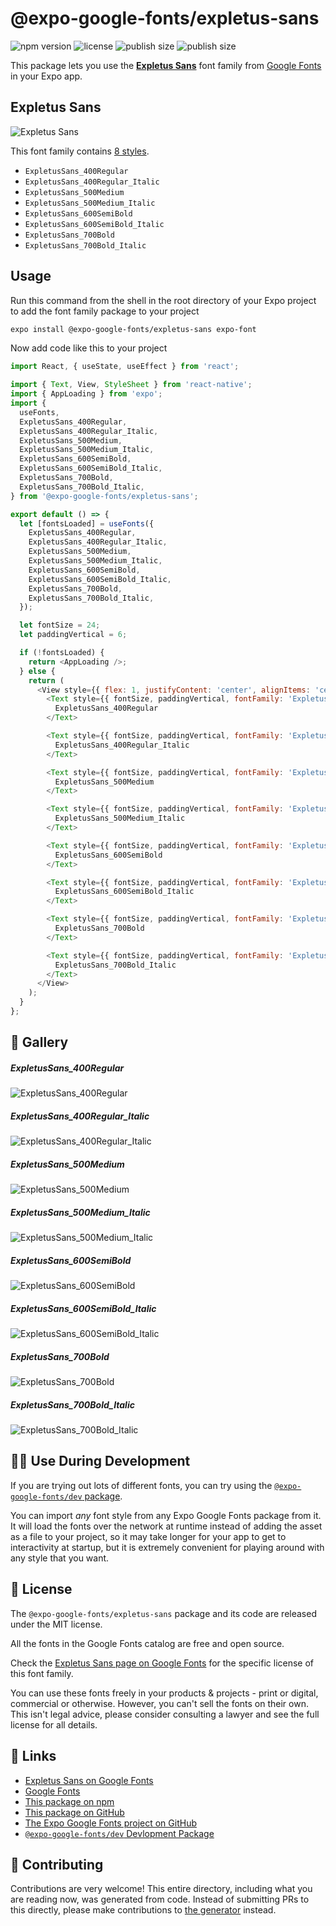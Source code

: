 # @expo-google-fonts/expletus-sans

![npm version](https://flat.badgen.net/npm/v/@expo-google-fonts/expletus-sans)
![license](https://flat.badgen.net/github/license/expo/google-fonts)
![publish size](https://flat.badgen.net/packagephobia/install/@expo-google-fonts/expletus-sans)
![publish size](https://flat.badgen.net/packagephobia/publish/@expo-google-fonts/expletus-sans)

This package lets you use the [**Expletus Sans**](https://fonts.google.com/specimen/Expletus+Sans) font family from [Google Fonts](https://fonts.google.com/) in your Expo app.

## Expletus Sans

![Expletus Sans](./font-family.png)

This font family contains [8 styles](#-gallery).

- `ExpletusSans_400Regular`
- `ExpletusSans_400Regular_Italic`
- `ExpletusSans_500Medium`
- `ExpletusSans_500Medium_Italic`
- `ExpletusSans_600SemiBold`
- `ExpletusSans_600SemiBold_Italic`
- `ExpletusSans_700Bold`
- `ExpletusSans_700Bold_Italic`

## Usage

Run this command from the shell in the root directory of your Expo project to add the font family package to your project
```sh
expo install @expo-google-fonts/expletus-sans expo-font
```

Now add code like this to your project
```js
import React, { useState, useEffect } from 'react';

import { Text, View, StyleSheet } from 'react-native';
import { AppLoading } from 'expo';
import {
  useFonts,
  ExpletusSans_400Regular,
  ExpletusSans_400Regular_Italic,
  ExpletusSans_500Medium,
  ExpletusSans_500Medium_Italic,
  ExpletusSans_600SemiBold,
  ExpletusSans_600SemiBold_Italic,
  ExpletusSans_700Bold,
  ExpletusSans_700Bold_Italic,
} from '@expo-google-fonts/expletus-sans';

export default () => {
  let [fontsLoaded] = useFonts({
    ExpletusSans_400Regular,
    ExpletusSans_400Regular_Italic,
    ExpletusSans_500Medium,
    ExpletusSans_500Medium_Italic,
    ExpletusSans_600SemiBold,
    ExpletusSans_600SemiBold_Italic,
    ExpletusSans_700Bold,
    ExpletusSans_700Bold_Italic,
  });

  let fontSize = 24;
  let paddingVertical = 6;

  if (!fontsLoaded) {
    return <AppLoading />;
  } else {
    return (
      <View style={{ flex: 1, justifyContent: 'center', alignItems: 'center' }}>
        <Text style={{ fontSize, paddingVertical, fontFamily: 'ExpletusSans_400Regular' }}>
          ExpletusSans_400Regular
        </Text>

        <Text style={{ fontSize, paddingVertical, fontFamily: 'ExpletusSans_400Regular_Italic' }}>
          ExpletusSans_400Regular_Italic
        </Text>

        <Text style={{ fontSize, paddingVertical, fontFamily: 'ExpletusSans_500Medium' }}>
          ExpletusSans_500Medium
        </Text>

        <Text style={{ fontSize, paddingVertical, fontFamily: 'ExpletusSans_500Medium_Italic' }}>
          ExpletusSans_500Medium_Italic
        </Text>

        <Text style={{ fontSize, paddingVertical, fontFamily: 'ExpletusSans_600SemiBold' }}>
          ExpletusSans_600SemiBold
        </Text>

        <Text style={{ fontSize, paddingVertical, fontFamily: 'ExpletusSans_600SemiBold_Italic' }}>
          ExpletusSans_600SemiBold_Italic
        </Text>

        <Text style={{ fontSize, paddingVertical, fontFamily: 'ExpletusSans_700Bold' }}>
          ExpletusSans_700Bold
        </Text>

        <Text style={{ fontSize, paddingVertical, fontFamily: 'ExpletusSans_700Bold_Italic' }}>
          ExpletusSans_700Bold_Italic
        </Text>
      </View>
    );
  }
};

```

## 🔡 Gallery

##### ExpletusSans_400Regular
![ExpletusSans_400Regular](./ExpletusSans_400Regular.ttf.png)

##### ExpletusSans_400Regular_Italic
![ExpletusSans_400Regular_Italic](./ExpletusSans_400Regular_Italic.ttf.png)

##### ExpletusSans_500Medium
![ExpletusSans_500Medium](./ExpletusSans_500Medium.ttf.png)

##### ExpletusSans_500Medium_Italic
![ExpletusSans_500Medium_Italic](./ExpletusSans_500Medium_Italic.ttf.png)

##### ExpletusSans_600SemiBold
![ExpletusSans_600SemiBold](./ExpletusSans_600SemiBold.ttf.png)

##### ExpletusSans_600SemiBold_Italic
![ExpletusSans_600SemiBold_Italic](./ExpletusSans_600SemiBold_Italic.ttf.png)

##### ExpletusSans_700Bold
![ExpletusSans_700Bold](./ExpletusSans_700Bold.ttf.png)

##### ExpletusSans_700Bold_Italic
![ExpletusSans_700Bold_Italic](./ExpletusSans_700Bold_Italic.ttf.png)


## 👩‍💻 Use During Development

If you are trying out lots of different fonts, you can try using the [`@expo-google-fonts/dev` package](https://github.com/expo/google-fonts/tree/master/font-packages/dev#readme).

You can import *any* font style from any Expo Google Fonts package from it. It will load the fonts
over the network at runtime instead of adding the asset as a file to your project, so it may take longer
for your app to get to interactivity at startup, but it is extremely convenient
for playing around with any style that you want.

## 📖 License

The `@expo-google-fonts/expletus-sans` package and its code are released under the MIT license.

All the fonts in the Google Fonts catalog are free and open source.

Check the [Expletus Sans page on Google Fonts](https://fonts.google.com/specimen/Expletus+Sans) for the specific license of this font family.

You can use these fonts freely in your products & projects - print or digital, commercial or otherwise. However, you can't sell the fonts on their own. This isn't legal advice, please consider consulting a lawyer and see the full license for all details.

## 🔗 Links

- [Expletus Sans on Google Fonts](https://fonts.google.com/specimen/Expletus+Sans)
- [Google Fonts](https://fonts.google.com/)
- [This package on npm](https://www.npmjs.com/package/@expo-google-fonts/expletus-sans)
- [This package on GitHub](https://github.com/expo/google-fonts/tree/master/font-packages/expletus-sans)
- [The Expo Google Fonts project on GitHub](https://github.com/expo/google-fonts)
- [`@expo-google-fonts/dev` Devlopment Package](https://github.com/expo/google-fonts/tree/master/font-packages/dev)

## 🤝 Contributing

Contributions are very welcome! This entire directory, including what you are reading now, was generated from code. Instead of submitting PRs to this directly, please make contributions to [the generator](https://github.com/expo/google-fonts/tree/master/packages/generator) instead.
